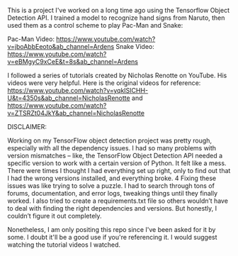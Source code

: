 This is a project I've worked on a long time ago using the Tensorflow Object Detection API.
I trained a model to recognize hand signs from Naruto, then used them as a control scheme to play Pac-Man and Snake: 

Pac-Man Video: https://www.youtube.com/watch?v=jboAbbEeoto&ab_channel=Ardens 
Snake Video: https://www.youtube.com/watch?v=eBMgyC9xCeE&t=8s&ab_channel=Ardens

I followed a series of tutorials created by Nicholas Renotte on YouTube. His videos were very helpful.
Here is the original videos for reference: https://www.youtube.com/watch?v=yqkISICHH-U&t=4350s&ab_channel=NicholasRenotte and https://www.youtube.com/watch?v=ZTSRZt04JkY&ab_channel=NicholasRenotte

DISCLAIMER: 

Working on my TensorFlow object detection project was pretty rough, especially with all the dependency issues. 
I had so many problems with version mismatches – like, the TensorFlow Object Detection API needed a specific version to work with a certain version of Python. It felt like a mess.
There were times I thought I had everything set up right, only to find out that I had the wrong versions installed, and everything broke. 4
Fixing these issues was like trying to solve a puzzle. I had to search through tons of forums, documentation, and error logs, tweaking things until they finally worked.
I also tried to create a requirements.txt file so others wouldn’t have to deal with finding the right dependencies and versions. But honestly, I couldn’t figure it out completely.

Nonetheless, I am only positing this repo since I've been asked for it by some.
I doubt it'll be a good use if you're referencing it. I would suggest watching the tutorial videos I watched.
